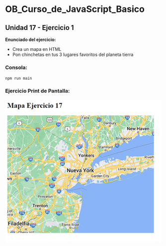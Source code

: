 # OB_Curso_de_JavaScript_Basico
## Unidad 17 - Ejercicio 1

**Enunciado del ejercicio:**

- Crea un mapa en HTML
- Pon chinchetas en tus 3 lugares favoritos del planeta tierra


### Consola:
```
npm run main
```
### Ejercicio Print de Pantalla:

![Print de pantall ejercicio](img.png)

